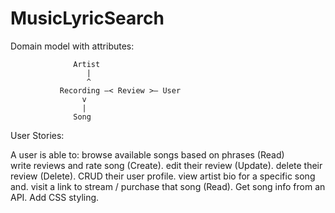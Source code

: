 
# MusicLyricSearch

Domain model with attributes:

                  Artist
                     |
                     ^
               Recording –< Review >– User
                    v
                    |
                  Song


User Stories:  

A user is able to:
browse available songs based on phrases (Read)  
write reviews and rate song (Create). 
edit their review (Update). 
delete their review (Delete). 
CRUD their user profile. 
view artist bio for a specific song and. 
visit a link to stream / purchase that song (Read). 
Get song info from an API. 
Add CSS styling. 

